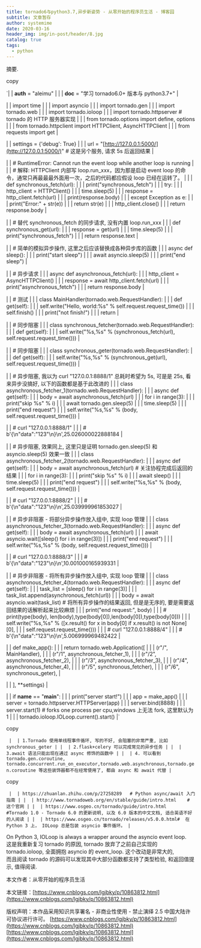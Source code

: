 ```yaml
---
title: tornado6与python3.7,异步新姿势 - 从零开始的程序员生活 - 博客园
subtitle: 文章暂存
author: systemime
date: 2020-03-16
header_img: img/in-post/header/8.jpg
catalog: true
tags:
  - python
---
```

摘要.

<!-- more -->
copy

\`|  | **auth** = "aleimu" |
\|  \| **doc** = "学习 tornado6.0+ 版本与 python3.7+" |

|  | import time |
|  | import asyncio |
|  | import tornado.gen |
|  | import tornado.web |
|  | import tornado.ioloop |
|  | import tornado.httpserver  # tornado 的 HTTP 服务器实现 |
|  | from tornado.options import define, options |
|  | from tornado.httpclient import HTTPClient, AsyncHTTPClient |
|  | from requests import get |

|  | settings = {'debug': True} |
|  | url = "[http://127.0.0.1:5000/](http://127.0.0.1:5000/)"  # 这是另个服务, 请求 5s 后返回结果 |

|  | # RuntimeError: Cannot run the event loop while another loop is running |
|  | # 解释: HTTPClient 内部写 loop.run_xxx，因为那是启动 event loop 的命令，通常只再最最最外面用一次，之后的代码都应假设 loop 已经在运转了。 |
|  | def synchronous_fetch(url): |
|  |     print("synchronous_fetch") |
|  |     try: |
|  |         http_client = HTTPClient() |
|  |         time.sleep(5) |
|  |         response = http_client.fetch(url) |
|  |         print(response.body) |
|  |     except Exception as e: |
|  |         print("Error:" + str(e)) |
|  |         return str(e) |
|  |     http_client.close() |
|  |     return response.body |

|  | # 替代 synchronous_fetch 的同步请求, 没有内置 loop.run_xxx |
|  | def synchronous_get(url): |
|  |     response = get(url) |
|  |     time.sleep(5) |
|  |     print("synchronous_fetch") |
|  |     return response.text |

|  | # 简单的模拟异步操作, 这里之后应该替换成各种异步库的函数 |
|  | async def sleep(): |
|  |     print("start sleep") |
|  |     await asyncio.sleep(5) |
|  |     print("end sleep") |

|  | # 异步请求 |
|  | async def asynchronous_fetch(url): |
|  |     http_client = AsyncHTTPClient() |
|  |     response = await http_client.fetch(url) |
|  |     print("asynchronous_fetch") |
|  |     return response.body |

|  | # 测试 |
|  | class MainHandler(tornado.web.RequestHandler): |
|  |     def get(self): |
|  |         self.write("Hello, world:%s" % self.request.request_time()) |
|  |         self.finish() |
|  |         print("not finish!") |
|  |         return |

|  | # 同步阻塞 |
|  | class synchronous_fetcher(tornado.web.RequestHandler): |
|  |     def get(self): |
|  |         self.write("%s,%s" % (synchronous_fetch(url), self.request.request_time())) |

|  | # 同步阻塞 |
|  | class synchronous_geter(tornado.web.RequestHandler): |
|  |     def get(self): |
|  |         self.write("%s,%s" % (synchronous_get(url), self.request.request_time())) |

|  | # 异步阻塞, 我以为 curl "127.0.0.1:8888/1" 总耗时希望为 5s, 可是是 25s, 看来异步没搞好, 以下的函数都是基于此改进的 |
|  | class asynchronous_fetcher_1(tornado.web.RequestHandler): |
|  |     async def get(self): |
|  |         body = await asynchronous_fetch(url) |
|  |         for i in range(3): |
|  |             print("skip %s" % i) |
|  |             await tornado.gen.sleep(5) |
|  |         time.sleep(5) |
|  |         print("end request") |
|  |         self.write("%s,%s" % (body, self.request.request_time())) |

|  | # curl "127.0.0.1:8888/1" |
|  | # b'{\\n"data":"123"\\n}\\n',25.026000022888184 |

|  | # 异步阻塞, 效果同上, 这里只是证明 tornado.gen.sleep(5) 和 asyncio.sleep(5) 效果一致 |
|  | class asynchronous_fetcher_2(tornado.web.RequestHandler): |
|  |     async def get(self): |
|  |         body = await asynchronous_fetch(url)  # 关注协程完成后返回的结果 |
|  |         for i in range(3): |
|  |             print("skip %s" % i) |
|  |             await sleep() |
|  |         time.sleep(5) |
|  |         print("end request") |
|  |         self.write("%s,%s" % (body, self.request.request_time())) |

|  | # curl "127.0.0.1:8888/2" |
|  | # b'{\\n"data":"123"\\n}\\n',25.039999961853027 |

|  | # 异步非阻塞 - 将部分异步操作放入组中, 实现 loop 管理 |
|  | class asynchronous_fetcher_3(tornado.web.RequestHandler): |
|  |     async def get(self): |
|  |         body = await asynchronous_fetch(url) |
|  |         await asyncio.wait([sleep() for i in range(3)]) |
|  |         print("end request") |
|  |         self.write("%s,%s" % (body, self.request.request_time())) |

|  | # curl "127.0.0.1:8888/3" |
|  | # b'{\\n"data":"123"\\n}\\n',10.001000165939331 |

|  | # 异步非阻塞 - 将所有异步操作放入组中, 实现 loop 管理 |
|  | class asynchronous_fetcher_4(tornado.web.RequestHandler): |
|  |     async def get(self): |
|  |         task_list = [sleep() for i in range(3)] \|
|  |         task_list.append(asynchronous_fetch(url)) |
|  |         body = await asyncio.wait(task_list)  # 将所有异步操作的结果返回, 但是是无序的, 要是需要返回结果的话解析起来比较麻烦 |
|  |         print("end request:", body) |
|  |         # print(type(body), len(body),type(body[0]),len(body[0]),type(body[0])) |
|  |         self.write("%s,%s" % ([x.result() for x in body\[0\] if x.result() is not None][0], |
|  |                               self.request.request_time())) |
|  | # curl "127.0.0.1:8888/4" |
|  | # b'{\\n"data":"123"\\n}\\n',5.006999969482422 |

|  | def make_app(): |
|  |     return tornado.web.Application(\[ |
|  |         (r"/", MainHandler), |
|  |         (r"/1", asynchronous_fetcher_1), |
|  |         (r"/2", asynchronous_fetcher_2), |
|  |         (r"/3", asynchronous_fetcher_3), |
|  |         (r"/4", asynchronous_fetcher_4), |
|  |         (r"/5", synchronous_fetcher), |
|  |         (r"/6", synchronous_geter), |

|  |     ], \*\*settings) |

|  | if **name** == "**main**": |
|  |     print("server start!") |
|  |     app = make_app() |
|  |     server = tornado.httpserver.HTTPServer(app) |
|  |     server.bind(8888) |
|  |     server.start(1)  # forks one process per cpu,windows 上无法 fork, 这里默认为 1 |
|  |     tornado.ioloop.IOLoop.current().start() |\` 

copy

`
|  | 1.Tornado 使用单线程事件循环, 写的不好, 会阻塞的非常严重, 比如 synchronous_geter |
|  | 2.flask+celery 可以完成常见的异步任务 |
|  | 3.await 语法只能出现在通过 async 修饰的函数中 |
|  | 4. 可以看到 tornado.gen.coroutine, tornado.concurrent.run_on_executor,tornado.web.asynchronous,tornado.gen.coroutine 等这些装饰器都不在经常使用了, 都由 async 和 await 代替 |`

copy

`
|  | https://zhuanlan.zhihu.com/p/27258289   # Python async/await 入门指南 |
|  | http://www.tornadoweb.org/en/stable/guide/intro.html    # 这个官网 |
|  | https://www.osgeo.cn/tornado/guide/intro.html   #Tornado 1.0 - Tornado 6.0 的更新说明, 以及 6.0 版本的中文文档, 适合英语不好的人阅读 |
|  | https://www.osgeo.cn/tornado/releases/v5.0.0.html#  在 Python 3 上， IOLoop 总是包装 asyncio 事件循环。 |`

On Python 3, IOLoop is always a wrapper around the asyncio event loop.  
这是我重新复习 tornado 的原因, tornado 放弃了之前自己实现的 tornado.ioloop, 全面拥抱 asyncio 的 event_loop. 这个改动是非常大的,  
而且阅读 tornado 的源码可以发现其中大部分函数都支持了类型检验, 和返回值提示, 值得阅读.

本文作者：从零开始的程序员生活

本文链接：[https://www.cnblogs.com/lgjbky/p/10863812.html](https://www.cnblogs.com/lgjbky/p/10863812.html)

版权声明：本作品采用知识共享署名 - 非商业性使用 - 禁止演绎 2.5 中国大陆许可协议进行许可。 
 [https://www.cnblogs.com/lgjbky/p/10863812.html](https://www.cnblogs.com/lgjbky/p/10863812.html) 
 [https://www.cnblogs.com/lgjbky/p/10863812.html](https://www.cnblogs.com/lgjbky/p/10863812.html)
